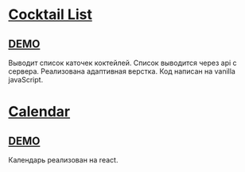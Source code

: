 # [Cocktail List](https://github.com/Alexplus77/cocktailList) 
## [DEMO](https://alexplus77.github.io/cocktailList/) 
Выводит список каточек коктейлей. Список выводится через api с сервера.
Реализована адаптивная верстка. Код написан на vanilla javaScript.

# [Calendar](https://github.com/Alexplus77/calendar-react)  
## [DEMO](https://alexplus77.github.io/calendar-react/)
Календарь реализован на react.